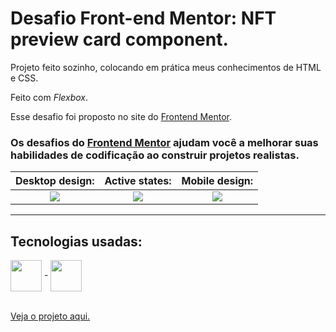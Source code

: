 # Desafio Front-end Mentor: NFT preview card component.

Projeto feito sozinho, colocando em prática meus conhecimentos de HTML e CSS.

Feito com <em>Flexbox</em>.

Esse desafio foi proposto no site do <a href="https://www.frontendmentor.io/challenges/nft-preview-card-component-SbdUL_w0U">Frontend Mentor</a>.

### Os desafios do [Frontend Mentor](https://www.frontendmentor.io) ajudam você a melhorar suas habilidades de codificação ao construir projetos realistas. 

Desktop design:            |  Active states:           |  Mobile design:
:-------------------------:|:-------------------------:|:-------------------------:
<img src="https://res.cloudinary.com/dz209s6jk/image/upload/v1637582314/Challenges/lphlhinp8axkoadq4jq7.jpg">  |  <img src="https://res.cloudinary.com/dz209s6jk/image/upload/v1637599339/Challenges/gk2cib7zmsvsn9kgqmsw.jpg"> |  <img src="https://res.cloudinary.com/dz209s6jk/image/upload/v1637599339/Challenges/eer3i8da4ium6kvg8clx.jpg">

---------------------------------------

## Tecnologias usadas:

<div>
  <img align = "center" width="50px" src = "https://cdn.jsdelivr.net/gh/devicons/devicon/icons/html5/html5-plain-wordmark.svg"> -
  <img align = "center" width="50px" src = "https://cdn.jsdelivr.net/gh/devicons/devicon/icons/css3/css3-plain-wordmark.svg">
</div>

<br>

<a href = ""> Veja o projeto aqui. </a>



